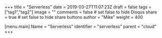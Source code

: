 +++
title = "Serverless"
date = 2019-03-27T11:07:23Z
draft = false
tags = ["tag1","tag2"]
image = ""
comments = false # set false to hide Disqus
share = true	# set false to hide share buttons
author = "Mike"
weight = 400

[menu.main] 
    Name = "Serverless" 
    identifier = "serverless"
    parent = "cloud"
+++